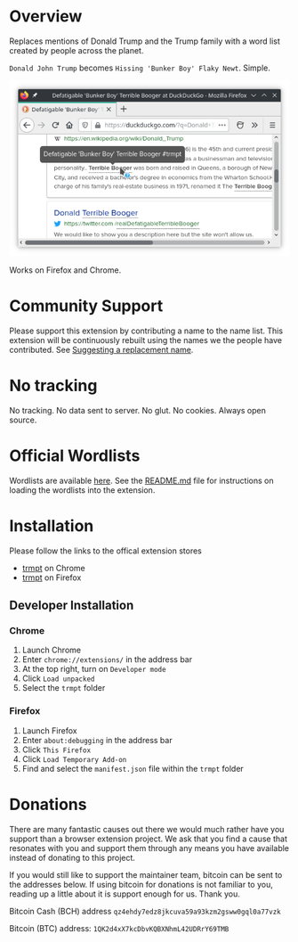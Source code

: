 # Overview

Replaces mentions of Donald Trump and the Trump family with a word list created by people across the planet.

`Donald John Trump` becomes `Hissing 'Bunker Boy' Flaky Newt`. Simple.

![usage](images/use.png "Usage")

Works on Firefox and Chrome.

# Community Support

Please support this extension by contributing a name to the name list. This extension will be continuously rebuilt using the names we the people have contributed. See [Suggesting a replacement name](CONTRIBUTE.md).

# No tracking

No tracking. No data sent to server. No glut. No cookies. Always open source.

# Official Wordlists

Wordlists are available [here](wordlists). See the [README.md](wordlists/README.md) file for instructions on loading the wordlists into the extension.

# Installation

Please follow the links to the offical extension stores

- [trmpt](https://chrome.google.com/webstore/detail/trmpt/jmofobocgkipkcbfblmfheegooimglic) on Chrome
- [trmpt](https://addons.mozilla.org/en-US/firefox/addon/trmpt/) on Firefox

## Developer Installation

### Chrome

1. Launch Chrome
2. Enter `chrome://extensions/` in the address bar
3. At the top right, turn on `Developer mode`
4. Click `Load unpacked`
5. Select the `trmpt` folder

### Firefox

1. Launch Firefox
2. Enter `about:debugging` in the address bar
3. Click `This Firefox`
4. Click `Load Temporary Add-on`
5. Find and select the `manifest.json` file within the `trmpt` folder

# Donations

There are many fantastic causes out there we would much rather have you support than a browser extension project. We ask that you find a cause that resonates with you and support them through any means you have available instead of donating to this project.

If you would still like to support the maintainer team, bitcoin can be sent to the addresses below. If using bitcoin for donations is not familiar to you, reading up a little about it is support enough for us. Thank you.

Bitcoin Cash (BCH) address `qz4ehdy7edz8jkcuva59a93kzm2gsww0gql0a77vzk`

Bitcoin (BTC) address: `1QK2d4xX7kcDbvKQBXNhmL42UDRrY69TMB`
